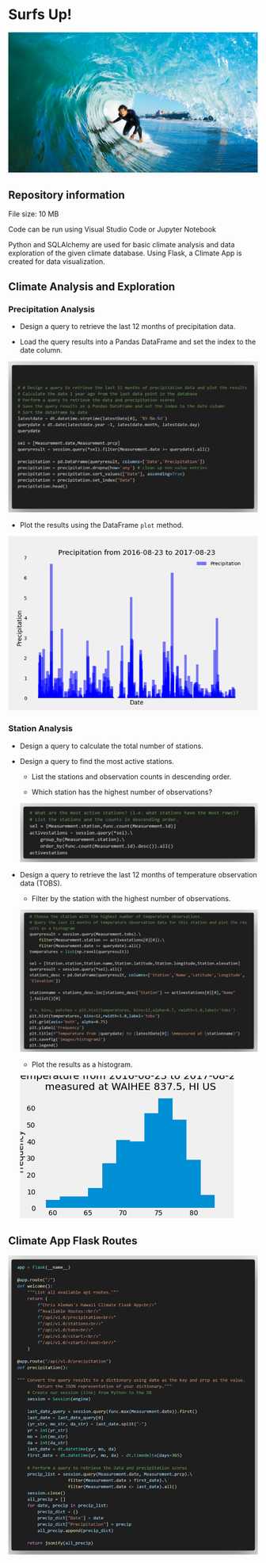 # Surfs Up!

![surfs-up.png](Images/surfs-up.png)

## Repository information

File size: 10 MB

Code can be run using Visual Studio Code or Jupyter Notebook

Python and SQLAlchemy are used for basic climate analysis and data exploration of the given climate database.  Using Flask, a Climate App is created for data visualization.

## Climate Analysis and Exploration

### Precipitation Analysis

* Design a query to retrieve the last 12 months of precipitation data.

* Load the query results into a Pandas DataFrame and set the index to the date column.

![1](Images/1.png)

* Plot the results using the DataFrame `plot` method.

![precipitation](Images/histogram.png)

### Station Analysis

* Design a query to calculate the total number of stations.

* Design a query to find the most active stations.

  * List the stations and observation counts in descending order.

  * Which station has the highest number of observations?

  ![3](Images/3.png)

* Design a query to retrieve the last 12 months of temperature observation data (TOBS).

  * Filter by the station with the highest number of observations.

  ![2](Images/2.png)

  * Plot the results as a histogram.

  ![station-histogram](Images/histogram2.png)

## Climate App Flask Routes

![4](Images/4.png)
